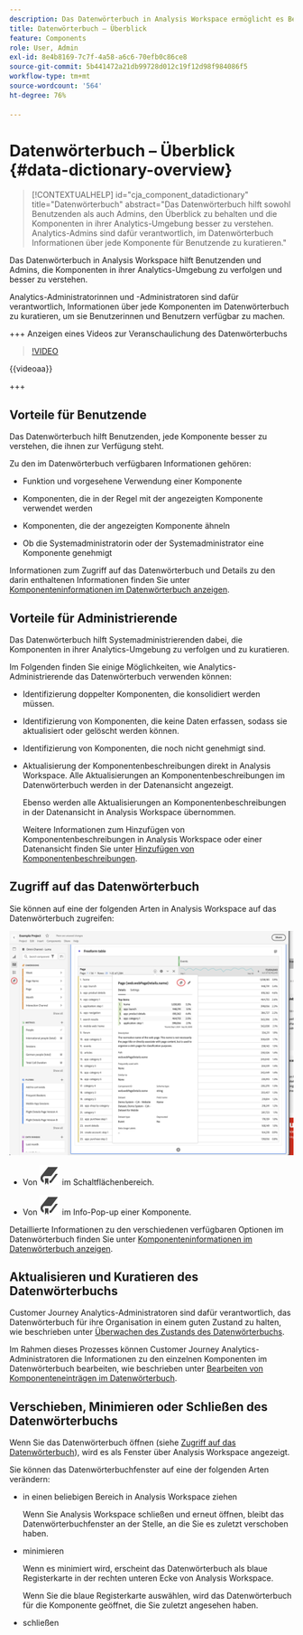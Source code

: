 ```yaml
---
description: Das Datenwörterbuch in Analysis Workspace ermöglicht es Benutzenden, die verschiedenen Komponenten in Analysis Workspace zu katalogisieren und im Auge zu behalten, einschließlich ihres Verwendungszwecks, welche genehmigt sind, welche Duplikate sind usw.
title: Datenwörterbuch – Überblick
feature: Components
role: User, Admin
exl-id: 8e4b8169-7c7f-4a58-a6c6-70efb0c86ce8
source-git-commit: 5b441472a21db99728d012c19f12d98f984086f5
workflow-type: tm+mt
source-wordcount: '564'
ht-degree: 76%

---
```


# Datenwörterbuch – Überblick {#data-dictionary-overview}

<!-- markdownlint-disable MD034 -->

>[!CONTEXTUALHELP]
>id="cja_component_datadictionary"
>title="Datenwörterbuch"
>abstract="Das Datenwörterbuch hilft sowohl Benutzenden als auch Admins, den Überblick zu behalten und die Komponenten in ihrer Analytics-Umgebung besser zu verstehen. <br/>Analytics-Admins sind dafür verantwortlich, im Datenwörterbuch Informationen über jede Komponente für Benutzende zu kuratieren."

<!-- markdownlint-enable MD034 -->


Das Datenwörterbuch in Analysis Workspace hilft Benutzenden und Admins, die Komponenten in ihrer Analytics-Umgebung zu verfolgen und besser zu verstehen.

Analytics-Administratorinnen und -Administratoren sind dafür verantwortlich, Informationen über jede Komponenten im Datenwörterbuch zu kuratieren, um sie Benutzerinnen und Benutzern verfügbar zu machen.


+++ Anzeigen eines Videos zur Veranschaulichung des Datenwörterbuchs

>[!VIDEO](https://video.tv.adobe.com/v/3418028/?quality=12&learn=on)

{{videoaa}}

+++

## Vorteile für Benutzende

Das Datenwörterbuch hilft Benutzenden, jede Komponente besser zu verstehen, die ihnen zur Verfügung steht.

Zu den im Datenwörterbuch verfügbaren Informationen gehören:

* Funktion und vorgesehene Verwendung einer Komponente

* Komponenten, die in der Regel mit der angezeigten Komponente verwendet werden

* Komponenten, die der angezeigten Komponente ähneln

* Ob die Systemadministratorin oder der Systemadministrator eine Komponente genehmigt

Informationen zum Zugriff auf das Datenwörterbuch und Details zu den darin enthaltenen Informationen finden Sie unter [Komponenteninformationen im Datenwörterbuch anzeigen](/help/components/data-dictionary/view-data-dictionary.md).

## Vorteile für Administrierende

Das Datenwörterbuch hilft Systemadministrierenden dabei, die Komponenten in ihrer Analytics-Umgebung zu verfolgen und zu kuratieren.

Im Folgenden finden Sie einige Möglichkeiten, wie Analytics-Administrierende das Datenwörterbuch verwenden können:

* Identifizierung doppelter Komponenten, die konsolidiert werden müssen.

* Identifizierung von Komponenten, die keine Daten erfassen, sodass sie aktualisiert oder gelöscht werden können.

* Identifizierung von Komponenten, die noch nicht genehmigt sind.

* Aktualisierung der Komponentenbeschreibungen direkt in Analysis Workspace. Alle Aktualisierungen an Komponentenbeschreibungen im Datenwörterbuch werden in der Datenansicht angezeigt.

  Ebenso werden alle Aktualisierungen an Komponentenbeschreibungen in der Datenansicht in Analysis Workspace übernommen.

  Weitere Informationen zum Hinzufügen von Komponentenbeschreibungen in Analysis Workspace oder einer Datenansicht finden Sie unter [Hinzufügen von Komponentenbeschreibungen](/help/components/add-component-descriptions.md).

## Zugriff auf das Datenwörterbuch

Sie können auf eine der folgenden Arten in Analysis Workspace auf das Datenwörterbuch zugreifen:

![Datenwörterbuchsymbol im linken Bereich](assets/data-dictionary-access.png)

* Von ![Lesezeichen](/help/assets/icons/Bookmark.svg) im Schaltflächenbereich.



* Von ![Lesezeichen](/help/assets/icons/Bookmark.svg) im Info-Pop-up einer Komponente.


Detaillierte Informationen zu den verschiedenen verfügbaren Optionen im Datenwörterbuch finden Sie unter [Komponenteninformationen im Datenwörterbuch anzeigen](/help/components/data-dictionary/view-data-dictionary.md).

## Aktualisieren und Kuratieren des Datenwörterbuchs

Customer Journey Analytics-Administratoren sind dafür verantwortlich, das Datenwörterbuch für ihre Organisation in einem guten Zustand zu halten, wie beschrieben unter [Überwachen des Zustands des Datenwörterbuchs](/help/components/data-dictionary/monitor-data-dictionary-health.md).

Im Rahmen dieses Prozesses können Customer Journey Analytics-Administratoren die Informationen zu den einzelnen Komponenten im Datenwörterbuch bearbeiten, wie beschrieben unter [Bearbeiten von Komponenteneinträgen im Datenwörterbuch](/help/components/data-dictionary/edit-entries-data-dictionary.md).

## Verschieben, Minimieren oder Schließen des Datenwörterbuchs

Wenn Sie das Datenwörterbuch öffnen (siehe [Zugriff auf das Datenwörterbuch](#access-the-data-dictionary)), wird es als Fenster über Analysis Workspace angezeigt.

Sie können das Datenwörterbuchfenster auf eine der folgenden Arten verändern:

* in einen beliebigen Bereich in Analysis Workspace ziehen

  Wenn Sie Analysis Workspace schließen und erneut öffnen, bleibt das Datenwörterbuchfenster an der Stelle, an die Sie es zuletzt verschoben haben.<!--True?-->

* minimieren

  Wenn es minimiert wird, erscheint das Datenwörterbuch als blaue Registerkarte in der rechten unteren Ecke von Analysis Workspace.

  Wenn Sie die blaue Registerkarte auswählen, wird das Datenwörterbuch für die Komponente geöffnet, die Sie zuletzt angesehen haben.

* schließen
